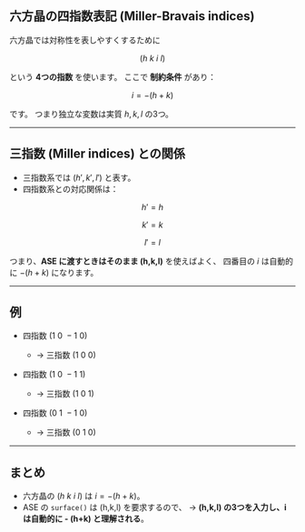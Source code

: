 ## 六方晶の四指数表記 (Miller-Bravais indices)

六方晶では対称性を表しやすくするために

$$
(h\ k\ i\ l)
$$

という **4つの指数** を使います。
ここで **制約条件** があり：

$$
i = -(h + k)
$$

です。
つまり独立な変数は実質 $h,k,l$ の3つ。

---

## 三指数 (Miller indices) との関係

* 三指数系では $(h', k', l')$ と表す。
* 四指数系との対応関係は：

$$
h' = h
$$

$$
k' = k
$$

$$
l' = l
$$

つまり、**ASE に渡すときはそのまま (h,k,l)** を使えばよく、
四番目の $i$ は自動的に $-(h+k)$ になります。

---

## 例

* 四指数 $(1\ 0\ -1\ 0)$

  * → 三指数 $(1\ 0\ 0)$
* 四指数 $(1\ 0\ -1\ 1)$

  * → 三指数 $(1\ 0\ 1)$
* 四指数 $(0\ 1\ -1\ 0)$

  * → 三指数 $(0\ 1\ 0)$

---

## まとめ

* 六方晶の $(h\ k\ i\ l)$ は $i=-(h+k)$。
* ASE の `surface()` は (h,k,l) を要求するので、
  → **(h,k,l) の3つを入力し、i は自動的に - (h+k) と理解される**。

